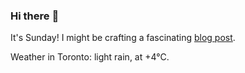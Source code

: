 ### Hi there :wave:

It's Sunday! I might be crafting a fascinating [blog post](https://www.benjaminwuethrich.dev).

Weather in Toronto: light rain, at +4°C.
